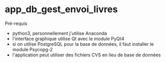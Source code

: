 # app_db_gest_envoi_livres


Pré-requis
- python3, personnellement j'utilise Anaconda
- l'interface graphique utilise Qt avec le module PyQt4
- si on utilise PostgreSQL pour la base de données, il faut installer le module Psycopg-2
- l'application peut utiliser des fichiers CVS en lieu de base de données

